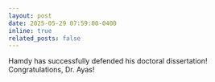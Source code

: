 ```yaml
---
layout: post
date: 2025-05-29 07:59:00-0400
inline: true
related_posts: false
---
```


Hamdy has successfully defended his doctoral dissertation! Congratulations, Dr. Ayas!